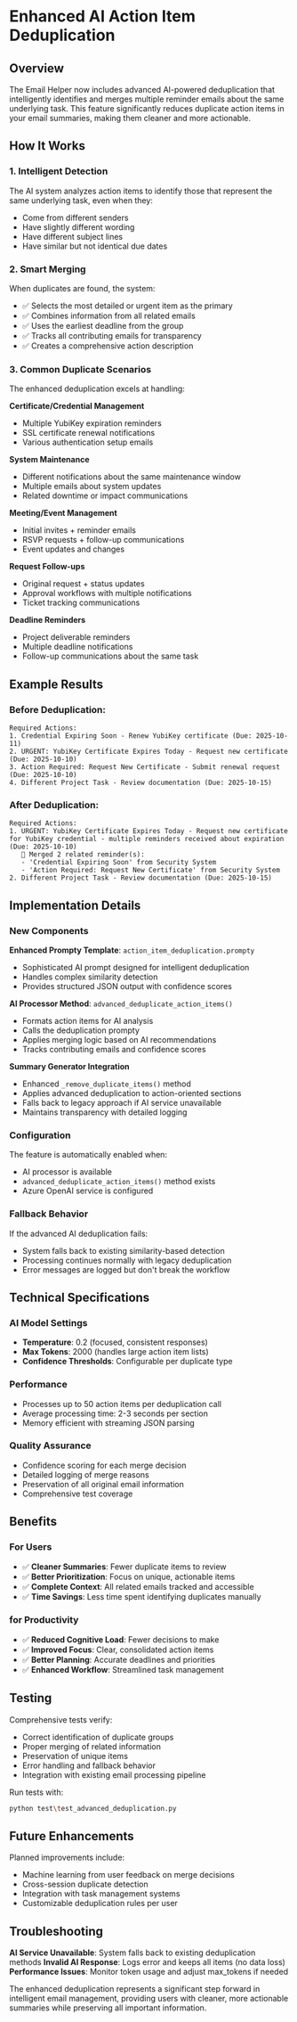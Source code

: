 # Enhanced AI Action Item Deduplication

## Overview

The Email Helper now includes advanced AI-powered deduplication that intelligently identifies and merges multiple reminder emails about the same underlying task. This feature significantly reduces duplicate action items in your email summaries, making them cleaner and more actionable.

## How It Works

### 1. Intelligent Detection
The AI system analyzes action items to identify those that represent the same underlying task, even when they:
- Come from different senders
- Have slightly different wording
- Have different subject lines
- Have similar but not identical due dates

### 2. Smart Merging
When duplicates are found, the system:
- ✅ Selects the most detailed or urgent item as the primary
- ✅ Combines information from all related emails
- ✅ Uses the earliest deadline from the group
- ✅ Tracks all contributing emails for transparency
- ✅ Creates a comprehensive action description

### 3. Common Duplicate Scenarios

The enhanced deduplication excels at handling:

**Certificate/Credential Management**
- Multiple YubiKey expiration reminders
- SSL certificate renewal notifications
- Various authentication setup emails

**System Maintenance**
- Different notifications about the same maintenance window
- Multiple emails about system updates
- Related downtime or impact communications

**Meeting/Event Management**
- Initial invites + reminder emails
- RSVP requests + follow-up communications
- Event updates and changes

**Request Follow-ups**
- Original request + status updates
- Approval workflows with multiple notifications
- Ticket tracking communications

**Deadline Reminders**
- Project deliverable reminders
- Multiple deadline notifications
- Follow-up communications about the same task

## Example Results

### Before Deduplication:
```
Required Actions:
1. Credential Expiring Soon - Renew YubiKey certificate (Due: 2025-10-11)
2. URGENT: YubiKey Certificate Expires Today - Request new certificate (Due: 2025-10-10)  
3. Action Required: Request New Certificate - Submit renewal request (Due: 2025-10-10)
4. Different Project Task - Review documentation (Due: 2025-10-15)
```

### After Deduplication:
```
Required Actions:
1. URGENT: YubiKey Certificate Expires Today - Request new certificate for YubiKey credential - multiple reminders received about expiration (Due: 2025-10-10)
   📧 Merged 2 related reminder(s):
   - 'Credential Expiring Soon' from Security System
   - 'Action Required: Request New Certificate' from Security System
2. Different Project Task - Review documentation (Due: 2025-10-15)
```

## Implementation Details

### New Components

**Enhanced Prompty Template**: `action_item_deduplication.prompty`
- Sophisticated AI prompt designed for intelligent deduplication
- Handles complex similarity detection
- Provides structured JSON output with confidence scores

**AI Processor Method**: `advanced_deduplicate_action_items()`
- Formats action items for AI analysis
- Calls the deduplication prompty
- Applies merging logic based on AI recommendations
- Tracks contributing emails and confidence scores

**Summary Generator Integration**
- Enhanced `_remove_duplicate_items()` method
- Applies advanced deduplication to action-oriented sections
- Falls back to legacy approach if AI service unavailable
- Maintains transparency with detailed logging

### Configuration

The feature is automatically enabled when:
- AI processor is available
- `advanced_deduplicate_action_items()` method exists
- Azure OpenAI service is configured

### Fallback Behavior

If the advanced AI deduplication fails:
- System falls back to existing similarity-based detection
- Processing continues normally with legacy deduplication
- Error messages are logged but don't break the workflow

## Technical Specifications

### AI Model Settings
- **Temperature**: 0.2 (focused, consistent responses)
- **Max Tokens**: 2000 (handles large action item lists)
- **Confidence Thresholds**: Configurable per duplicate type

### Performance
- Processes up to 50 action items per deduplication call
- Average processing time: 2-3 seconds per section
- Memory efficient with streaming JSON parsing

### Quality Assurance
- Confidence scoring for each merge decision
- Detailed logging of merge reasons
- Preservation of all original email information
- Comprehensive test coverage

## Benefits

### For Users
- ✅ **Cleaner Summaries**: Fewer duplicate items to review
- ✅ **Better Prioritization**: Focus on unique, actionable items
- ✅ **Complete Context**: All related emails tracked and accessible
- ✅ **Time Savings**: Less time spent identifying duplicates manually

### for Productivity
- ✅ **Reduced Cognitive Load**: Fewer decisions to make
- ✅ **Improved Focus**: Clear, consolidated action items
- ✅ **Better Planning**: Accurate deadlines and priorities
- ✅ **Enhanced Workflow**: Streamlined task management

## Testing

Comprehensive tests verify:
- Correct identification of duplicate groups
- Proper merging of related information
- Preservation of unique items
- Error handling and fallback behavior
- Integration with existing email processing pipeline

Run tests with:
```bash
python test\test_advanced_deduplication.py
```

## Future Enhancements

Planned improvements include:
- Machine learning from user feedback on merge decisions
- Cross-session duplicate detection
- Integration with task management systems
- Customizable deduplication rules per user

## Troubleshooting

**AI Service Unavailable**: System falls back to existing deduplication methods
**Invalid AI Response**: Logs error and keeps all items (no data loss)
**Performance Issues**: Monitor token usage and adjust max_tokens if needed

The enhanced deduplication represents a significant step forward in intelligent email management, providing users with cleaner, more actionable summaries while preserving all important information.